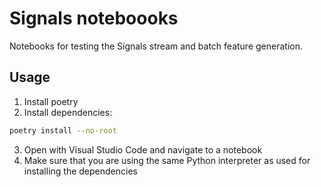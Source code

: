 # Signals noteboooks

Notebooks for testing the Signals stream and batch feature generation.

## Usage

1. Install poetry
2. Install dependencies:

```sh
poetry install --no-root
```

3. Open with Visual Studio Code and navigate to a notebook
4. Make sure that you are using the same Python interpreter as used for installing the dependencies
